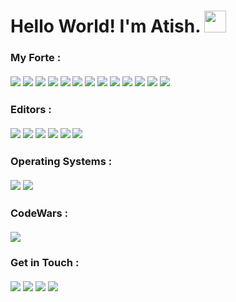 # Hello World! I'm Atish. <img src="https://media.giphy.com/media/hvRJCLFzcasrR4ia7z/giphy.gif" width="35rem">

### My Forte :<br><br><img src="https://img.shields.io/badge/-Java-5382a1?logo=java&style=for-the-badge&logoColor=orange"> <img src="https://img.shields.io/badge/-Flutter-45d1fd?logo=flutter&style=for-the-badge&logoColor=black"> <img src="https://img.shields.io/badge/-Dart-02539a?logo=dart&style=for-the-badge"> <img src="https://img.shields.io/badge/-HTML-E34F26?logo=html5&style=for-the-badge&logoColor=white"> <img src="https://img.shields.io/badge/-CSS-1572B6?logo=css3&style=for-the-badge"> <img src="https://img.shields.io/badge/-Bootstrap-7952B3?logo=bootstrap&style=for-the-badge&logoColor=white"> <img src="https://img.shields.io/badge/-JavaScript-F7DF1E?logo=javascript&style=for-the-badge&logoColor=black"> <img src="https://img.shields.io/badge/-C%2FC++-00599C?logo=c%2B%2B&style=for-the-badge"> <img src="https://img.shields.io/badge/-Android-007744?logo=android&style=for-the-badge&logoColor=white"> <img src="https://img.shields.io/badge/-MySQL-4479A1?logo=mysql&style=for-the-badge&logoColor=white"> <img src="https://img.shields.io/badge/-Python-ffcf3c?logo=python&style=for-the-badge&logoColor=navyblue"> <img src="https://img.shields.io/badge/-Shell%20Script-black?logo=powershell&style=for-the-badge&logoColor=green"> <img src="https://img.shields.io/badge/-Git-F05032?logo=git&style=for-the-badge&logoColor=white">

### Editors :<br><br><img src="https://img.shields.io/badge/-Android%20Studio-00A82D?logo=android%20studio&style=for-the-badge&logoColor=white"> <img src="https://img.shields.io/badge/-IntelliJ%20IDEA-black?logo=intellij%20idea&style=for-the-badge&logoColor=white"> <img src="https://img.shields.io/badge/-Atom-66595C?logo=atom&style=for-the-badge&logoColor=white"> <img src="https://img.shields.io/badge/-VS%20Code-007ACC?logo=visual%20studio%20code&style=for-the-badge&logoColor=white"> <img src="https://img.shields.io/badge/-Notepad++-90E59A?logo=notepad%2B%2B&style=for-the-badge&logoColor=black"> <img src="https://img.shields.io/badge/-PyCharm-black?logo=pycharm&style=for-the-badge&logoColor=white">

### Operating Systems :<br><br><img src="https://img.shields.io/badge/-Windows%2010-5C2D91?logo=windows&style=for-the-badge"> <img src="https://img.shields.io/badge/-Ubuntu%2020.04%20LTS-dd4814?logo=ubuntu&style=for-the-badge&logoColor=white">

### CodeWars :<br><br><img src="https://www.codewars.com/users/AtishGhosh/badges/large">

### Get in Touch :<br><br><a target="_blank" href="https://www.linkedin.com/in/atish-ghosh-a6b71317a/"><img src="https://img.shields.io/badge/-LinkedIn-0e76a8?logo=linkedin&style=for-the-badge"></a> <a target="_blank" href="https://twitter.com/atishghosh30"><img src="https://img.shields.io/badge/-Twitter-00acee?logo=twitter&style=for-the-badge&logoColor=white"></a> <a target="_blank" href="https://www.instagram.com/ultratish/"><img src="https://img.shields.io/badge/-Instagram-E4405F?logo=instagram&style=for-the-badge&logoColor=white"></a> <a target="_blank" href="mailto:atishghosh30@gmail.com"><img src="https://img.shields.io/badge/-GMail-EA4335?logo=gmail&style=for-the-badge&logoColor=white"></a>

